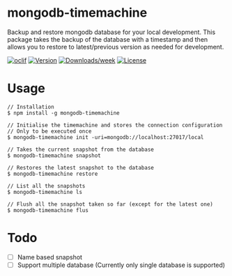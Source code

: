 mongodb-timemachine
===================

Backup and restore mongodb database for your local development. This package takes the backup of the database with a timestamp and then allows you to restore to latest/previous version as needed for development.

[![oclif](https://img.shields.io/badge/cli-oclif-brightgreen.svg)](https://oclif.io)
[![Version](https://img.shields.io/npm/v/mongodb-timemachine.svg)](https://npmjs.org/package/mongodb-timemachine)
[![Downloads/week](https://img.shields.io/npm/dw/mongodb-timemachine.svg)](https://npmjs.org/package/mongodb-timemachine)
[![License](https://img.shields.io/npm/l/mongodb-timemachine.svg)](https://github.com/sandeepjain/mongodb-timemachine/blob/master/package.json)

# Usage
```sh-session
// Installation
$ npm install -g mongodb-timemachine

// Initialise the timemachine and stores the connection configuration
// Only to be executed once
$ mongodb-timemachine init -uri=mongodb://localhost:27017/local

// Takes the current snapshot from the database
$ mongodb-timemachine snapshot

// Restores the latest snapshot to the database
$ mongodb-timemachine restore

// List all the snapshots
$ mongodb-timemachine ls

// Flush all the snapshot taken so far (except for the latest one)
$ mongodb-timemachine flus
```

# Todo

- [ ] Name based snapshot
- [ ] Support multiple database (Currently only single database is supported)

